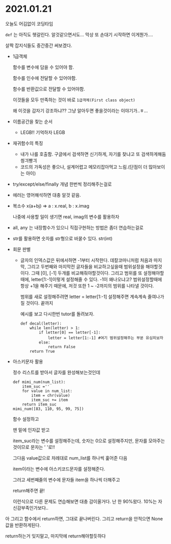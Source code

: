 # 2021.01.21

오늘도 어김없이 코딩타임

`def` 는 아직도 헷갈린다. 알것같으면서도... 막상 또 손대기 시작하면 이게뭔가.... 

살짝 잡지식들도 중간중간 써보겠다.

* 1급객체

  함수를 변수에 담을 수 있어야 함.

  함수를 인수에 전달할 수 있어야함.

  함수를 반환값으로 전달할 수 있어야함.

  이것들을 모두 만족하는 것이 바로 `1급객체(First class object)` 

  왜 이것을 갑자기 강조하냐?? 그냥 알아두면 좋을것이라는 이야기가..ㅎ...



* 이름공간을 찾는 순서
  * LEGB!! 기억하자 LEGB
* 재귀함수의 특징
  * 내가 나를 호출함. 구글에서 검색하면 신기하게, 자기를 찾냐고 또 검색하게해둠 씡긔빵긔
  * 코드의 가독성은 좋으나, 설계어렵고 메모리잡아먹고 느림.(단점이 더 많아보이는 아이)
* try/except/else/finally 개념 한번씩 정리해주는걸로
* 에러는 영어해석하면 대충 알것 같음.



* 복소수 x(a+bj) => a : x.real, b : x.imag

  나중에 사용할 일이 생기면 real, imag의 변수를 활용하자

* all, any 는 내장함수가 있으니 직접구현하는 방법은 좀더 연습하는걸로

* str를 활용하면 숫자를 str형으로 바꿀수 있다. str(int)

* 회문 판별

  * 글자의 인덱스값은 뒤에서하면 -1부터 시작한다. 데칼코마니처럼 처음과 마지막, 그리고 두번째와 마지막전 글자들을 비교하고싶을때 범위설정을 해야할것이다. 그때 [0], [-1] 두개를 비교해줘야할것이다. 그리고 범위를 또 설정해야할 때에, letter[1:-1]이렇게 설정해줄 수 있다. -1이 왜나오냐고?  범위설정할때에 항상 +1을 해주기 때문에, 저것 또한 1 ~ -2까지의 범위를 나타낼 것이다. 

    범위를 새로 설정해주려면 letter = letter[1:-1] 설정해주면 계속계속 줄여나가질 것이다. 끝까지

    예시를 보고 다시한번 tutor를 돌려보자.

    ```lainxi_san
    def decal(letter):
        while len(letter) > 1:
            if letter[0] == letter[-1]:
                letter = letter[1:-1] #여기 범위설정해주는 부분 유심히보자
            else:
                return False
        return True
    ```

    

* 아스키문자 활용

  정수 리스트를 받아서 글자를 완성해보는것인데

  ```gongzuo_si
  def mimi_num(num_list):
      item_suc =''
      for value in num_list:
          item = chr(value)
          item_suc += item
      return item_suc   
  mimi_num([83, 110, 95, 99, 75])
  ```

  함수 설정하고

  맨 밑에 인자값 받고

  item_suc라는 변수를 설정해주는데, 숫자는 0으로 설정해주지만, 문자를 모아주는것이므로 문자는 ' '로!!

  그다음 value값으로 차례대로 num_list를 하나씩 훑어준 다음

  item이라는 변수에 아스키코드문자를 설정해준다.

  그러고 세번째줄의 변수에 문자들 item을 하나씩 더해주고

  return해주면 끝!

  이런식으로 다른 문제도 연습해보면 대충 감이올거다. 난 한 90%왔다. 10%는 자신감부족인가보다..



아 그리고 함수에서 return하면, 그대로 끝나버린다. 그리고 return을 안적으면 None값을 반환하게된다.

return하는거 잊지말고, 마지막에 return해야할듯하다